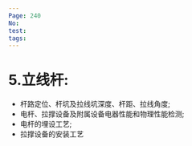 ```yaml
---
Page: 240
No: 
test: 
tags: 
---
```

# 5.立线杆:
- 杆路定位、杆坑及拉线坑深度、杆距、拉线角度;
- 电杆、拉撑设备及附属设备电器性能和物理性能检测;
- 电杆的埋设工艺;
- 拉撑设备的安装工艺